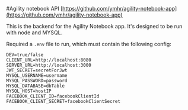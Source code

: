 #Agility notebook API
[https://github.com/ymhr/agility-notebook-app](https://github.com/ymhr/agility-notebook-app)

This is the backend for the Agility Notebook app.
It's designed to be run with node and MYSQL.

Required a `.env` file to run, which must contain the following config:
```
DEV=true/false
CLIENT_URL=http://localhost:8080
SERVER_URL=http://localhost:3000
JWT_SECRET=secretForJwt
MYSQL_USERNAME=username
MYSQL_PASSWORD=password
MYSQL_DATABASE=dbTable
MYSQL_HOST=hostIP
FACEBOOK_CLIENT_ID=facebookClientId
FACEBOOK_CLIENT_SECRET=facebookClientSecret
```
